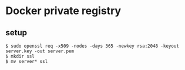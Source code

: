 # Docker private registry
## setup

```
$ sudo openssl req -x509 -nodes -days 365 -newkey rsa:2048 -keyout server.key -out server.pem
$ mkdir ssl
$ mv server* ssl
```
